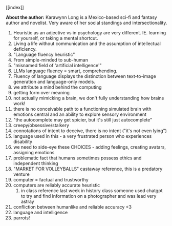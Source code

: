 [[index]]

**About the author:** Karawynn Long is a Mexico-based sci-fi and fantasy author and novelist. Very aware of her social standings and intersectionality. 

1. Heuristic as an adjective vs in psychology are very different. IE. learning for yourself, or taking a mental shortcut. 
2. Living a life without communication and the assumption of intellectual deficiency. 
3. "Language fluency heuristic"
4. From simple-minded to sub-human
5. "misnamed field of 'artificial intelligence'"
6. LLMs language fluency = smart, comprehending.
7. Fluency of language displays the distinction between text-to-image generation and language-only models.
8. we attribute a mind behind the computing
9. getting form over meaning
10. not actually mimicking a brain, we don't fully understanding how brains work!
11. there is no conceivable path to a functioning simulated brain with emotions central and an ability to explore sensory environment
12. "the autocomplete may get spicier, but it's still just autocomplete"
13. creepy/obsessive/stalkery
14. connotations of intent to deceive, there is no intent ("it's not even lying")
15. language used in this - a very frustrated person who experiences disability
16. we need to side-eye these CHOICES - adding feelings, creating avatars, assigning emotions
17. problematic fact that humans sometimes possess ethics and independent thinking
18. "MARKET FOR VOLLEYBALLS" castaway reference, this is a predatory venture
19. computer = factual and trustworthy
20. computers are reliably accurate heuristic
	1. in class reference last week in history class someone used chatgpt to try and find information on a photographer and was lead very astray
21. confliction between humanlike and reliable accuracy <3 
22. language and intelligence
23. parrots!
